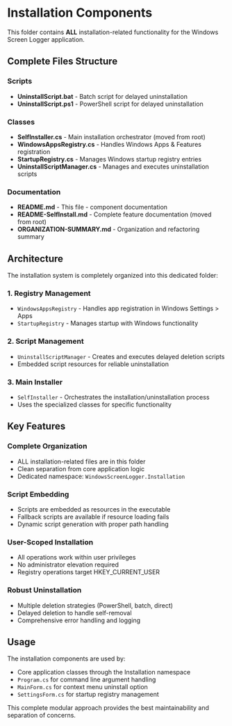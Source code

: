 # Installation Components

This folder contains **ALL** installation-related functionality for the Windows Screen Logger application.

## Complete Files Structure

### Scripts
- **UninstallScript.bat** - Batch script for delayed uninstallation
- **UninstallScript.ps1** - PowerShell script for delayed uninstallation

### Classes
- **SelfInstaller.cs** - Main installation orchestrator (moved from root)
- **WindowsAppsRegistry.cs** - Handles Windows Apps & Features registration
- **StartupRegistry.cs** - Manages Windows startup registry entries
- **UninstallScriptManager.cs** - Manages and executes uninstallation scripts

### Documentation
- **README.md** - This file - component documentation
- **README-SelfInstall.md** - Complete feature documentation (moved from root)
- **ORGANIZATION-SUMMARY.md** - Organization and refactoring summary

## Architecture

The installation system is completely organized into this dedicated folder:

### 1. Registry Management
- `WindowsAppsRegistry` - Handles app registration in Windows Settings > Apps
- `StartupRegistry` - Manages startup with Windows functionality

### 2. Script Management
- `UninstallScriptManager` - Creates and executes delayed deletion scripts
- Embedded script resources for reliable uninstallation

### 3. Main Installer
- `SelfInstaller` - Orchestrates the installation/uninstallation process
- Uses the specialized classes for specific functionality

## Key Features

### Complete Organization
- ALL installation-related files are in this folder
- Clean separation from core application logic
- Dedicated namespace: `WindowsScreenLogger.Installation`

### Script Embedding
- Scripts are embedded as resources in the executable
- Fallback scripts are available if resource loading fails
- Dynamic script generation with proper path handling

### User-Scoped Installation
- All operations work within user privileges
- No administrator elevation required
- Registry operations target HKEY_CURRENT_USER

### Robust Uninstallation
- Multiple deletion strategies (PowerShell, batch, direct)
- Delayed deletion to handle self-removal
- Comprehensive error handling and logging

## Usage

The installation components are used by:
- Core application classes through the Installation namespace
- `Program.cs` for command line argument handling
- `MainForm.cs` for context menu uninstall option
- `SettingsForm.cs` for startup registry management

This complete modular approach provides the best maintainability and separation of concerns.